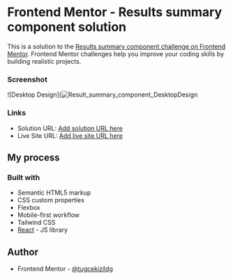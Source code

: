 # Frontend Mentor - Results summary component solution

This is a solution to the [Results summary component challenge on Frontend Mentor](https://www.frontendmentor.io/challenges/results-summary-component-CE_K6s0maV). Frontend Mentor challenges help you improve your coding skills by building realistic projects.

### Screenshot

![Desktop Design](![Result_summary_component_DesktopDesign](https://github.com/user-attachments/assets/59fb22b0-8c80-4f03-a39e-4b823115633d)


### Links

- Solution URL: [Add solution URL here](https://github.com/tugcekizildg/Result_summary_component_FEM)
- Live Site URL: [Add live site URL here](https://your-live-site-url.com)

## My process

### Built with

- Semantic HTML5 markup
- CSS custom properties
- Flexbox
- Mobile-first workflow
- Tailwind CSS
- [React](https://reactjs.org/) - JS library

## Author

- Frontend Mentor - [@tugcekizildg](https://www.frontendmentor.io/profile/tugcekizildg)
